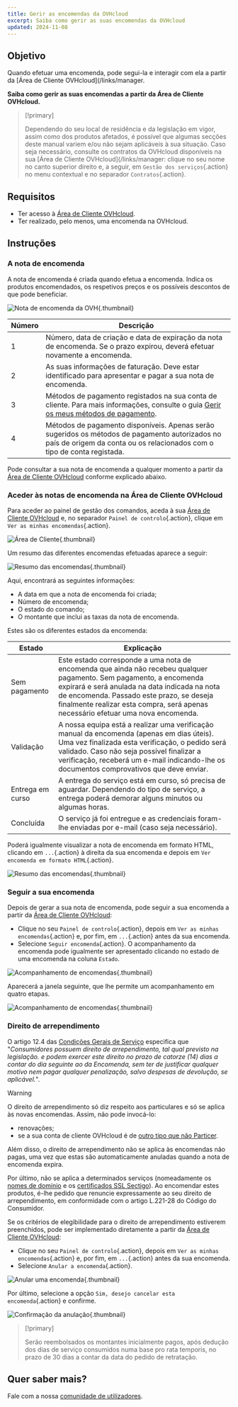 ```yaml
---
title: Gerir as encomendas da OVHcloud
excerpt: Saiba como gerir as suas encomendas da OVHcloud
updated: 2024-11-08
---
```


## Objetivo

Quando efetuar uma encomenda, pode segui-la e interagir com ela a partir da [Área de Cliente OVHcloud](/links/manager.

**Saiba como gerir as suas encomendas a partir da Área de Cliente OVHcloud.**

> [!primary]
>
> Dependendo do seu local de residência e da legislação em vigor, assim como dos produtos afetados, é possível que algumas secções deste manual variem e/ou não sejam aplicáveis à sua situação. Caso seja necessário, consulte os contratos da OVHcloud disponíveis na sua [Área de Cliente OVHcloud](/links/manager: clique no seu nome no canto superior direito e, a seguir, em `Gestão dos serviços`{.action} no menu contextual e no separador `Contratos`{.action}.
>

## Requisitos

- Ter acesso à [Área de Cliente OVHcloud](/links/manager).
- Ter realizado, pelo menos, uma encomenda na OVHcloud.

## Instruções

### A nota de encomenda

A nota de encomenda é criada quando efetua a encomenda. Indica os produtos encomendados, os respetivos preços e os possíveis descontos de que pode beneficiar.

![Nota de encomenda da OVH](images/order01.png){.thumbnail}

|Número|Descrição|
|---|---|
|1|Número, data de criação e data de expiração da nota de encomenda. Se o prazo expirou, deverá efetuar novamente a encomenda.|
|2|As suas informações de faturação. Deve estar identificado para apresentar e pagar a sua nota de encomenda.|
|3|Métodos de pagamento registados na sua conta de cliente. Para mais informações, consulte o guia [Gerir os meus métodos de pagamento](/pages/account_and_service_management/managing_billing_payments_and_services/manage-payment-methods).|
|4|Métodos de pagamento disponíveis. Apenas serão sugeridos os métodos de pagamento autorizados no país de origem da conta ou os relacionados com o tipo de conta registada.|

Pode consultar a sua nota de encomenda a qualquer momento a partir da [Área de Cliente OVHcloud](/links/manager) conforme explicado abaixo.

### Aceder às notas de encomenda na Área de Cliente OVHcloud

Para aceder ao painel de gestão dos comandos, aceda à sua [Área de Cliente OVHcloud](/links/manager) e, no separador `Painel de controlo`{.action}, clique em `Ver as minhas encomendas`{.action}.

![Área de Cliente](images/huborders.png){.thumbnail}

Um resumo das diferentes encomendas efetuadas aparece a seguir:

![Resumo das encomendas](images/order03.png){.thumbnail}

Aqui, encontrará as seguintes informações:

- A data em que a nota de encomenda foi criada;
- Número de encomenda;
- O estado do comando;
- O montante que inclui as taxas da nota de encomenda.

Estes são os diferentes estados da encomenda:

|Estado|Explicação|
|---|---|
|Sem pagamento|Este estado corresponde a uma nota de encomenda que ainda não recebeu qualquer pagamento. Sem pagamento, a encomenda expirará e será anulada na data indicada na nota de encomenda. Passado este prazo, se deseja finalmente realizar esta compra, será apenas necessário efetuar uma nova encomenda.|
|Validação|A nossa equipa está a realizar uma verificação manual da encomenda (apenas em dias úteis). Uma vez finalizada esta verificação, o pedido será validado. Caso não seja possível finalizar a verificação, receberá um e-mail indicando-lhe os documentos comprovativos que deve enviar.|
|Entrega em curso|A entrega do serviço está em curso, só precisa de aguardar. Dependendo do tipo de serviço, a entrega poderá demorar alguns minutos ou algumas horas.|
|Concluída|O serviço já foi entregue e as credenciais foram-lhe enviadas por e-mail (caso seja necessário).|

Poderá igualmente visualizar a nota de encomenda em formato HTML, clicando em `...`{.action} à direita da sua encomenda e depois em `Ver encomenda em formato HTML`{.action}.

![Resumo das encomendas](images/order04.png){.thumbnail}

### Seguir a sua encomenda

Depois de gerar a sua nota de encomenda, pode seguir a sua encomenda a partir da [Área de Cliente OVHcloud](/links/manager):

* Clique no seu `Painel de controlo`{.action}, depois em `Ver as minhas encomendas`{.action} e, por fim, em `...`{.action} antes da sua encomenda.
* Selecione `Seguir encomenda`{.action}. O acompanhamento da encomenda pode igualmente ser apresentado clicando no estado de uma encomenda na coluna `Estado`.

![Acompanhamento de encomendas](images/order05b.png){.thumbnail}

Aparecerá a janela seguinte, que lhe permite um acompanhamento em quatro etapas.

![Acompanhamento de encomendas](images/order06.png){.thumbnail}

### Direito de arrependimento

O artigo 12.4 das [Condições Gerais de Serviço](https://www.ovhcloud.com/pt/terms-and-conditions/contracts/) especifica que "*Consumidores possuem direito de arrependimento, tal qual previsto na legislação. e podem exercer este direito no prazo de catorze (14) dias a contar do dia seguinte ao da Encomenda, sem ter de justificar qualquer motivo nem pagar qualquer penalização, salvo despesas de devolução, se aplicável.*".

> [!warning]
>
> O direito de arrependimento só diz respeito aos particulares e só se aplica às novas encomendas. Assim, não pode invocá-lo:
>
> - renovações;
> - se a sua conta de cliente OVHcloud é de [outro tipo que não Particer](/pages/account_and_service_management/account_information/all_about_username#modificar-o-tipo-de-conta).
>
> Além disso, o direito de arrependimento não se aplica às encomendas não pagas, uma vez que estas são automaticamente anuladas quando a nota de encomenda expira.
>
> Por último, não se aplica a determinados serviços (nomeadamente os [nomes de domínio](/links/web/domains) e os [certificados SSL Sectigo](/links/web/hosting-options-ssl)). Ao encomendar estes produtos, é-lhe pedido que renuncie expressamente ao seu direito de arrependimento, em conformidade com o artigo L.221-28 do Código do Consumidor.
>

Se os critérios de elegibilidade para o direito de arrependimento estiverem preenchidos, pode ser implementado diretamente a partir da [Área de Cliente OVHcloud](/links/manager):

* Clique no seu `Painel de controlo`{.action}, depois em `Ver as minhas encomendas`{.action} e, por fim, em `...`{.action} antes da sua encomenda.
* Selecione `Anular a encomenda`{.action}.

![Anular uma encomenda](images/cancelorder1.png){.thumbnail}

Por último, selecione a opção `Sim, desejo cancelar esta encomenda`{.action} e confirme.

![Confirmação da anulação](images/cancelorder2.png){.thumbnail}

> [!primary]
>
> Serão reembolsados os montantes inicialmente pagos, após dedução dos dias de serviço consumidos numa base pro rata temporis, no prazo de 30 dias a contar da data do pedido de retratação.
>

## Quer saber mais?

Fale com a nossa [comunidade de utilizadores](/links/community).
